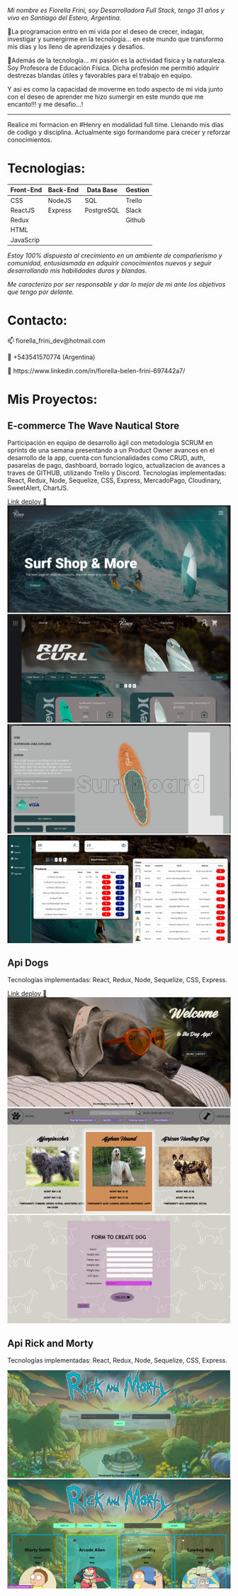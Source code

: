 
*Mi nombre es Fiorella Frini, soy Desarrolladora Full Stack, tengo 31 años y vivo en Santiago del Estero, Argentina.*


🚀La programacion entro en mi vida por el deseo de crecer, indagar, investigar y sumergirme en la tecnologia... en este mundo que transformo mis dias y los lleno de aprendizajes y desafios. 

🏀Además de la tecnología... mi pasión es la actividad física y la naturaleza. Soy Profesora de Educación Física.
Dicha profesión me permitió adquirir destrezas blandas útiles y favorables para el trabajo en equipo.
 <!-- el luchar por la excelencia, el liderazgo, el poder de empoderarse ante adversidades y problemáticas, el dominio y organización de grupos y el desarrollo de la creatividad...!  -->
Y asi es como la capacidad de moverme en todo aspecto de mi vida junto con el deseo de aprender me hizo sumergir en este mundo que me encanto!!! y me desafio...!
<hr></hr>
Realice mi formacion en #Henry en modalidad full time. Llenando mis dias de codigo y disciplina. Actualmente sigo formandome para crecer y reforzar conocimientos.

<h1>Tecnologias:</h1>
<!-- 📍Programming language: JavaScript. -->
<!-- 📍Web Technologies: NodeJS, CSS, HTML. -->
<!-- 📍Framework/ Libraries: ReactJS, Redux, Express. -->
<!-- 📍Database: PostgreSQL, Sequelize. -->
<!-- 📍Project Management: Trello, Slack. -->
<!-- 📍Version control: Git, Github. -->

| Front-End | Back-End | Data Base |  Gestion  |
| --------- | -------- | --------- | --------- |
| CSS       | NodeJS   | SQL       |  Trello   | 
| ReactJS   | Express  | PostgreSQL|  Slack    |
| Redux     |          |           |  Github   |
| HTML      |          |           |           |
| JavaScrip |          |           |           |



*Estoy 100% dispuesta al crecimiento en un ambiente de compañerismo y comunidad, entusiasmada en adquirir conocimientos nuevos y seguir desarrollando mis habilidades duras y blandas.*

*Me caracterizo por ser responsable y dar lo mejor de mi ante los objetivos que tengo por delante.*


 <h1>Contacto:</h1>
<p>📫 fiorella_frini_dev@hotmail.com</p>
<p>💬 +543541570774 (Argentina) </p>
<p>📄 https://www.linkedin.com/in/fiorella-belen-frini-697442a7/</p>


<h1>Mis Proyectos:</h1>

<h2>E-commerce The Wave Nautical Store</h2>
Participación en equipo de desarrollo ágil con metodología SCRUM en sprints de una semana presentando a un Product Owner avances en el desarrollo de la app, cuenta con funcionalidades como CRUD, auth, pasarelas de pago, dashboard, borrado logico, actualizacion de avances a traves de GITHUB, utilizando Trello y Discord. Tecnologías implementadas: React, Redux, Node, Sequelize, CSS, Express, MercadoPago, Cloudinary, SweetAlert, ChartJS.

[Link deploy 📍](https://proyecto-the-wave-client-1kip.vercel.app/)
![Landing...](1.png)
![Products..](2.png)
![Details...](3.png)
![Dashboard...](4.png)


<h2>Api Dogs</h2>
Tecnologías implementadas: React, Redux, Node, Sequelize, CSS, Express.

[Link deploy 📍](https://deploy-pi-front.vercel.app/)
![Landing...](A.png)
![Dogs...](B.png)
![Form...](C.png)

<h2>Api Rick and Morty</h2>
Tecnologías implementadas: React, Redux, Node, Sequelize, CSS, Express.

<!-- [Link deploy 📍](https://deploy-pi-front.vercel.app/) -->
![Landing...](1a.png)
![Cards...](1b.png)

<!-- 
Gracias por la atención y haber llegado hasta aqui!!!

Atte. Fiorella. -->
